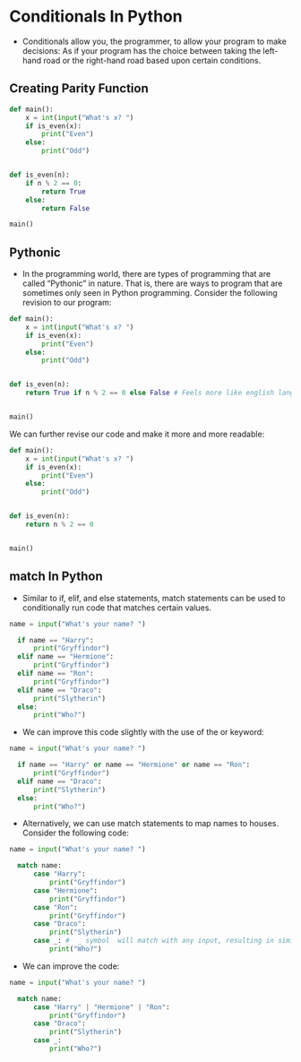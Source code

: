 # Conditionals In Python

- Conditionals allow you, the programmer, to allow your program to make decisions: As if your program has the choice between taking the left-hand road or the right-hand road based upon certain conditions.

## Creating Parity Function

```Python
def main():
    x = int(input("What's x? ")
    if is_even(x):
        print("Even")
    else:
        print("Odd")


def is_even(n):
    if n % 2 == 0:
        return True
    else:
        return False

main()
```

## Pythonic

- In the programming world, there are types of programming that are called “Pythonic” in nature. That is, there are ways to program that are sometimes only seen in Python programming. Consider the following revision to our program:

```Python
def main():
    x = int(input("What's x? ")
    if is_even(x):
        print("Even")
    else:
        print("Odd")


def is_even(n):
    return True if n % 2 == 0 else False # Feels more like english language


main()
```

We can further revise our code and make it more and more readable:

```Python
def main():
    x = int(input("What's x? ")
    if is_even(x):
        print("Even")
    else:
        print("Odd")


def is_even(n):
    return n % 2 == 0


main()
```

## match In Python

- Similar to if, elif, and else statements, match statements can be used to conditionally run code that matches certain values.

```Python
name = input("What's your name? ")

  if name == "Harry":
      print("Gryffindor")
  elif name == "Hermione":
      print("Gryffindor")
  elif name == "Ron":
      print("Gryffindor")
  elif name == "Draco":
      print("Slytherin")
  else:
      print("Who?")
```

- We can improve this code slightly with the use of the or keyword:

```Python
name = input("What's your name? ")

  if name == "Harry" or name == "Hermione" or name == "Ron":
      print("Gryffindor")
  elif name == "Draco":
      print("Slytherin")
  else:
      print("Who?")
```

- Alternatively, we can use match statements to map names to houses. Consider the following code:

```Python
name = input("What's your name? ")

  match name:
      case "Harry":
          print("Gryffindor")
      case "Hermione":
          print("Gryffindor")
      case "Ron":
          print("Gryffindor")
      case "Draco":
          print("Slytherin")
      case _: #  _ symbol  will match with any input, resulting in similar behavior as an else statement.
          print("Who?")
```

- We can improve the code:

```Python
name = input("What's your name? ")

  match name:
      case "Harry" | "Hermione" | "Ron":
          print("Gryffindor")
      case "Draco":
          print("Slytherin")
      case _:
          print("Who?")
```
